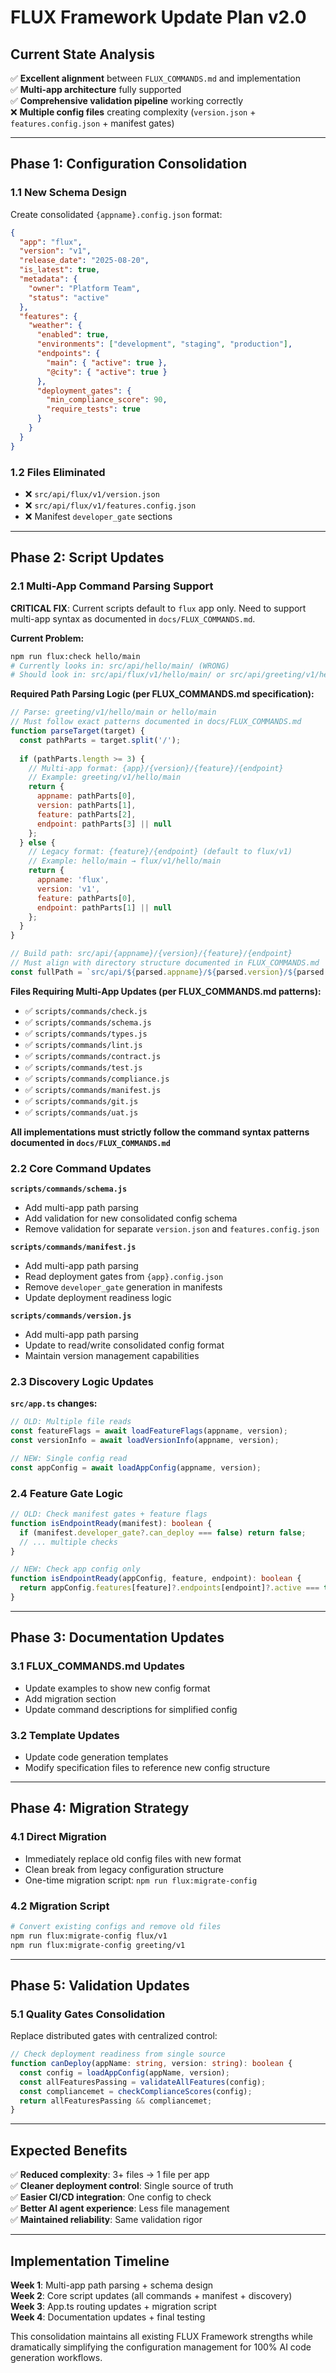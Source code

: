 # FLUX Framework Update Plan v2.0

## Current State Analysis
✅ **Excellent alignment** between `FLUX_COMMANDS.md` and implementation  
✅ **Multi-app architecture** fully supported  
✅ **Comprehensive validation pipeline** working correctly  
❌ **Multiple config files** creating complexity (`version.json` + `features.config.json` + manifest gates)

---

## Phase 1: Configuration Consolidation

### 1.1 New Schema Design
Create consolidated `{appname}.config.json` format:

```json
{
  "app": "flux",
  "version": "v1", 
  "release_date": "2025-08-20",
  "is_latest": true,
  "metadata": {
    "owner": "Platform Team",
    "status": "active"
  },
  "features": {
    "weather": {
      "enabled": true,
      "environments": ["development", "staging", "production"],
      "endpoints": {
        "main": { "active": true },
        "@city": { "active": true }
      },
      "deployment_gates": {
        "min_compliance_score": 90,
        "require_tests": true
      }
    }
  }
}
```

### 1.2 Files Eliminated
- ❌ `src/api/flux/v1/version.json` 
- ❌ `src/api/flux/v1/features.config.json`
- ❌ Manifest `developer_gate` sections

---

## Phase 2: Script Updates

### 2.1 Multi-App Command Parsing Support

**CRITICAL FIX**: Current scripts default to `flux` app only. Need to support multi-app syntax as documented in `docs/FLUX_COMMANDS.md`.

**Current Problem:**
```bash
npm run flux:check hello/main
# Currently looks in: src/api/hello/main/ (WRONG)
# Should look in: src/api/flux/v1/hello/main/ or src/api/greeting/v1/hello/main/
```

**Required Path Parsing Logic (per FLUX_COMMANDS.md specification):**
```javascript
// Parse: greeting/v1/hello/main or hello/main
// Must follow exact patterns documented in docs/FLUX_COMMANDS.md
function parseTarget(target) {
  const pathParts = target.split('/');
  
  if (pathParts.length >= 3) {
    // Multi-app format: {app}/{version}/{feature}/{endpoint}
    // Example: greeting/v1/hello/main
    return {
      appname: pathParts[0],
      version: pathParts[1], 
      feature: pathParts[2],
      endpoint: pathParts[3] || null
    };
  } else {
    // Legacy format: {feature}/{endpoint} (default to flux/v1)
    // Example: hello/main → flux/v1/hello/main
    return {
      appname: 'flux',
      version: 'v1',
      feature: pathParts[0],
      endpoint: pathParts[1] || null
    };
  }
}

// Build path: src/api/{appname}/{version}/{feature}/{endpoint}
// Must align with directory structure documented in FLUX_COMMANDS.md
const fullPath = `src/api/${parsed.appname}/${parsed.version}/${parsed.feature}/${parsed.endpoint || ''}`;
```

**Files Requiring Multi-App Updates (per FLUX_COMMANDS.md patterns):**
- ✅ `scripts/commands/check.js`
- ✅ `scripts/commands/schema.js`
- ✅ `scripts/commands/types.js`
- ✅ `scripts/commands/lint.js`
- ✅ `scripts/commands/contract.js`
- ✅ `scripts/commands/test.js`
- ✅ `scripts/commands/compliance.js`
- ✅ `scripts/commands/manifest.js`
- ✅ `scripts/commands/git.js`
- ✅ `scripts/commands/uat.js`

**All implementations must strictly follow the command syntax patterns documented in `docs/FLUX_COMMANDS.md`**

### 2.2 Core Command Updates

**`scripts/commands/schema.js`**
- Add multi-app path parsing
- Add validation for new consolidated config schema
- Remove validation for separate `version.json` and `features.config.json`

**`scripts/commands/manifest.js`** 
- Add multi-app path parsing
- Read deployment gates from `{app}.config.json`
- Remove `developer_gate` generation in manifests
- Update deployment readiness logic

**`scripts/commands/version.js`**
- Add multi-app path parsing
- Update to read/write consolidated config format
- Maintain version management capabilities

### 2.3 Discovery Logic Updates

**`src/app.ts` changes:**
```typescript
// OLD: Multiple file reads
const featureFlags = await loadFeatureFlags(appname, version);
const versionInfo = await loadVersionInfo(appname, version);

// NEW: Single config read  
const appConfig = await loadAppConfig(appname, version);
```

### 2.4 Feature Gate Logic
```typescript
// OLD: Check manifest gates + feature flags
function isEndpointReady(manifest): boolean {
  if (manifest.developer_gate?.can_deploy === false) return false;
  // ... multiple checks
}

// NEW: Check app config only
function isEndpointReady(appConfig, feature, endpoint): boolean {
  return appConfig.features[feature]?.endpoints[endpoint]?.active === true;
}
```

---

## Phase 3: Documentation Updates

### 3.1 FLUX_COMMANDS.md Updates
- Update examples to show new config format
- Add migration section
- Update command descriptions for simplified config

### 3.2 Template Updates
- Update code generation templates
- Modify specification files to reference new config structure

---

## Phase 4: Migration Strategy

### 4.1 Direct Migration
- Immediately replace old config files with new format
- Clean break from legacy configuration structure
- One-time migration script: `npm run flux:migrate-config`

### 4.2 Migration Script
```bash
# Convert existing configs and remove old files
npm run flux:migrate-config flux/v1
npm run flux:migrate-config greeting/v1
```

---

## Phase 5: Validation Updates

### 5.1 Quality Gates Consolidation
Replace distributed gates with centralized control:

```typescript
// Check deployment readiness from single source
function canDeploy(appName: string, version: string): boolean {
  const config = loadAppConfig(appName, version);
  const allFeaturesPassing = validateAllFeatures(config);
  const compliancemet = checkComplianceScores(config);
  return allFeaturesPassing && compliancemet;
}
```

---

## Expected Benefits

✅ **Reduced complexity**: 3+ files → 1 file per app  
✅ **Cleaner deployment control**: Single source of truth  
✅ **Easier CI/CD integration**: One config to check  
✅ **Better AI agent experience**: Less file management  
✅ **Maintained reliability**: Same validation rigor  

---

## Implementation Timeline

**Week 1**: Multi-app path parsing + schema design  
**Week 2**: Core script updates (all commands + manifest + discovery)  
**Week 3**: App.ts routing updates + migration script  
**Week 4**: Documentation updates + final testing  

This consolidation maintains all existing FLUX Framework strengths while dramatically simplifying the configuration management for 100% AI code generation workflows.